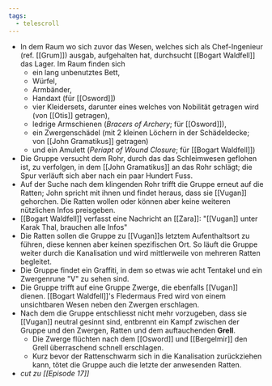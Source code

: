 ```yaml
---
tags:
  - telescroll
---
```

- In dem Raum wo sich zuvor das Wesen, welches sich als Chef-Ingenieur (ref. [[Grum]]) ausgab, aufgehalten hat, durchsucht [[Bogart Waldfell]] das Lager. Im Raum finden sich
	- ein lang unbenutztes Bett,
	- Würfel,
	- Armbänder,
	- Handaxt (für [[Osword]])
	- vier Kleidersets, darunter eines welches von Nobilität getragen wird (von [[Otis]] getragen),
	- ledrige Armschienen (*Bracers of Archery*; für [[Osword]]),
	- ein Zwergenschädel (mit 2 kleinen Löchern in der Schädeldecke; von [[John Gramatikus]] getragen)
	- und ein Amulett (*Periapt of Wound Closure*; für [[Bogart Waldfell]])
- Die Gruppe versucht dem Rohr, durch das das Schleimwesen geflohen ist, zu verfolgen, in dem [[John Gramatikus]] an das Rohr schlägt; die Spur verläuft sich aber nach ein paar Hundert Fuss.
- Auf der Suche nach dem klingenden Rohr trifft die Gruppe erneut auf die Ratten; John spricht mit ihnen und findet heraus, dass sie [[Vugan]] gehorchen. Die Ratten wollen oder können aber keine weiteren nützlichen Infos preisgeben.
- [[Bogart Waldfell]] verfasst eine Nachricht an [[Zara]]: "[[Vugan]] unter Karak Thal, brauchen alle Infos"
- Die Ratten sollen die Gruppe zu [[Vugan]]s letztem Aufenthaltsort zu führen, diese kennen aber keinen spezifischen Ort. So läuft die Gruppe weiter durch die Kanalisation und wird mittlerweile von mehreren Ratten begleitet.
- Die Gruppe findet ein Graffiti, in dem so etwas wie acht Tentakel und ein Zwergenrune "V" zu sehen sind.
- Die Gruppe trifft auf eine Gruppe Zwerge, die ebenfalls [[Vugan]] dienen. [[Bogart Waldfell]]'s Fledermaus Fred wird von einem unsichtbaren Wesen neben den Zwergen erschlagen.
- Nach dem die Gruppe entschliesst nicht mehr vorzugeben, dass sie [[Vugan]] neutral gesinnt sind, entbrennt ein Kampf zwischen der Gruppe und den Zwergen, Ratten und dem auftauchenden **Grell**.
	- Die Zwerge flüchten nach dem [[Osword]] und [[Bergelmir]] den Grell überraschend schnell erschlagen.
	- Kurz bevor der Rattenschwarm sich in die Kanalisation zurückziehen kann, tötet die Gruppe auch die letzte der anwesenden Ratten.
- *cut zu [[Episode 17]]*